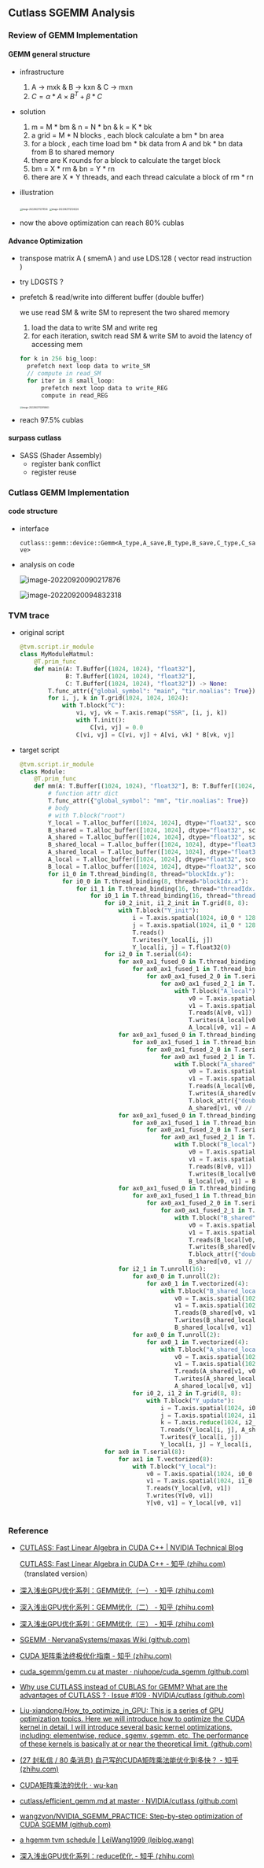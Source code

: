## Cutlass SGEMM Analysis



### Review of GEMM Implementation

#### GEMM general structure

- infrastructure

  1. A -> mxk & B -> kxn & C -> mxn
  2.  $C =\alpha * A\times B^T + \beta* C$ 

- solution

  1. m = M * bm & n = N * bn & k = K * bk
  2. a grid = M * N blocks , each block calculate a bm * bn area
  3. for a block , each time load bm * bk data from A and bk * bn data from B to shared memory
  4. there are K rounds for a block to calculate the target block
  5. bm = X * rm & bn = Y * rn  
  6. there are X * Y threads, and each thread calculate a block of rm * rn 

- illustration

  <img src="img/iteration_implement.png" alt="image-20220821112111516" style="zoom:30%;" />
  
  <img src="img/iteration_2.png" alt="image-20220821112128328" style="zoom:30%;" />
  
- now the above optimization can reach 80% cublas



#### Advance Optimization

- transpose matrix A ( smemA ) and use LDS.128 ( vector read instruction )

- try LDGSTS ?

- prefetch & read/write into different buffer (double buffer)

  we use read SM & write SM to represent the two shared memory

  1. load the data to write SM and write reg
  2. for each iteration, switch read SM & write SM to avoid the latency of accessing mem

  ~~~c++
  for k in 256 big_loop:
  	prefetch next loop data to write_SM
  	// compute in read_SM
  	for iter in 8 small_loop:
  		prefetch next loop data to write_REG
  		compute in read_REG
  ~~~

  <img src="img/double_buffer_structure.png" alt="image-20220821112919883" style="zoom:30%;" />

  

- reach 97.5% cublas



#### surpass cutlass

- SASS (Shader Assembly)
  - register bank conflict
  - register reuse



### Cutlass GEMM Implementation



#### code structure

- interface

  `cutlass::gemm::device::Gemm<A_type,A_save,B_type,B_save,C_type,C_save>`

- analysis on code

  ![image-20220920090217876](img/cutlass_structure.png)

  ![image-20220920094832318](img/cutlass_structure2.png)





### TVM trace

- original script

  ~~~python
  @tvm.script.ir_module
  class MyModuleMatmul:
      @T.prim_func
      def main(A: T.Buffer[(1024, 1024), "float32"], 
               B: T.Buffer[(1024, 1024), "float32"], 
               C: T.Buffer[(1024, 1024), "float32"]) -> None:
          T.func_attr({"global_symbol": "main", "tir.noalias": True})
          for i, j, k in T.grid(1024, 1024, 1024):
              with T.block("C"):
                  vi, vj, vk = T.axis.remap("SSR", [i, j, k])
                  with T.init():
                      C[vi, vj] = 0.0
                  C[vi, vj] = C[vi, vj] + A[vi, vk] * B[vk, vj]
  ~~~
  
- target script

  ~~~python
  @tvm.script.ir_module
  class Module:
      @T.prim_func
      def mm(A: T.Buffer[(1024, 1024), "float32"], B: T.Buffer[(1024, 1024), "float32"], Y: T.Buffer[(1024, 1024), "float32"]) -> None:
          # function attr dict
          T.func_attr({"global_symbol": "mm", "tir.noalias": True})
          # body
          # with T.block("root")
          Y_local = T.alloc_buffer([1024, 1024], dtype="float32", scope="local")
          B_shared = T.alloc_buffer([1024, 1024], dtype="float32", scope="shared")
          A_shared = T.alloc_buffer([1024, 1024], dtype="float32", scope="shared")
          B_shared_local = T.alloc_buffer([1024, 1024], dtype="float32", scope="local")
          A_shared_local = T.alloc_buffer([1024, 1024], dtype="float32", scope="local")
          A_local = T.alloc_buffer([1024, 1024], dtype="float32", scope="local")
          B_local = T.alloc_buffer([1024, 1024], dtype="float32", scope="local")
          for i1_0 in T.thread_binding(8, thread="blockIdx.y"):
              for i0_0 in T.thread_binding(8, thread="blockIdx.x"):
                  for i1_1 in T.thread_binding(16, thread="threadIdx.y"):
                      for i0_1 in T.thread_binding(16, thread="threadIdx.x"):
                          for i0_2_init, i1_2_init in T.grid(8, 8):
                              with T.block("Y_init"):
                                  i = T.axis.spatial(1024, i0_0 * 128 + i0_1 * 8 + i0_2_init)
                                  j = T.axis.spatial(1024, i1_0 * 128 + i1_1 * 8 + i1_2_init)
                                  T.reads()
                                  T.writes(Y_local[i, j])
                                  Y_local[i, j] = T.float32(0)
                          for i2_0 in T.serial(64):
                              for ax0_ax1_fused_0 in T.thread_binding(16, thread="threadIdx.y"):
                                  for ax0_ax1_fused_1 in T.thread_binding(16, thread="threadIdx.x"):
                                      for ax0_ax1_fused_2_0 in T.serial(2):
                                          for ax0_ax1_fused_2_1 in T.vectorized(4):
                                              with T.block("A_local"):
                                                  v0 = T.axis.spatial(1024, i0_0 * 128 + (ax0_ax1_fused_0 * 128 + ax0_ax1_fused_1 * 8 + ax0_ax1_fused_2_0 * 4 + ax0_ax1_fused_2_1) // 16)
                                                  v1 = T.axis.spatial(1024, i2_0 * 16 + (ax0_ax1_fused_0 * 128 + ax0_ax1_fused_1 * 8 + ax0_ax1_fused_2_0 * 4 + ax0_ax1_fused_2_1) % 16)
                                                  T.reads(A[v0, v1])
                                                  T.writes(A_local[v0, v1])
                                                  A_local[v0, v1] = A[v0, v1]
                              for ax0_ax1_fused_0 in T.thread_binding(16, thread="threadIdx.y", annotations={"software_pipeline_order":[0, 3, 1, 4, 2], "software_pipeline_stage":[0, 0, 0, 0, 1]}):
                                  for ax0_ax1_fused_1 in T.thread_binding(16, thread="threadIdx.x"):
                                      for ax0_ax1_fused_2_0 in T.serial(2):
                                          for ax0_ax1_fused_2_1 in T.vectorized(4):
                                              with T.block("A_shared"):
                                                  v0 = T.axis.spatial(1024, i0_0 * 128 + (ax0_ax1_fused_0 * 128 + ax0_ax1_fused_1 * 8 + ax0_ax1_fused_2_0 * 4 + ax0_ax1_fused_2_1) // 16)
                                                  v1 = T.axis.spatial(1024, i2_0 * 16 + (ax0_ax1_fused_0 * 128 + ax0_ax1_fused_1 * 8 + ax0_ax1_fused_2_0 * 4 + ax0_ax1_fused_2_1) % 16)
                                                  T.reads(A_local[v0, v1])
                                                  T.writes(A_shared[v1, v0 // 128 * 128 + v0 % 8 // 4 * 64 + v0 % 128 // 8 * 4 + v0 % 4])
                                                  T.block_attr({"double_buffer_scope":0})
                                                  A_shared[v1, v0 // 128 * 128 + v0 % 8 // 4 * 64 + v0 % 128 // 8 * 4 + v0 % 4] = A_local[v0, v1]
                              for ax0_ax1_fused_0 in T.thread_binding(16, thread="threadIdx.y"):
                                  for ax0_ax1_fused_1 in T.thread_binding(16, thread="threadIdx.x"):
                                      for ax0_ax1_fused_2_0 in T.serial(2):
                                          for ax0_ax1_fused_2_1 in T.vectorized(4):
                                              with T.block("B_local"):
                                                  v0 = T.axis.spatial(1024, i2_0 * 16 + (ax0_ax1_fused_0 * 128 + ax0_ax1_fused_1 * 8 + ax0_ax1_fused_2_0 * 4 + ax0_ax1_fused_2_1) // 128)
                                                  v1 = T.axis.spatial(1024, i1_0 * 128 + (ax0_ax1_fused_0 * 128 + ax0_ax1_fused_1 * 8 + ax0_ax1_fused_2_0 * 4 + ax0_ax1_fused_2_1) % 128)
                                                  T.reads(B[v0, v1])
                                                  T.writes(B_local[v0, v1])
                                                  B_local[v0, v1] = B[v0, v1]
                              for ax0_ax1_fused_0 in T.thread_binding(16, thread="threadIdx.y"):
                                  for ax0_ax1_fused_1 in T.thread_binding(16, thread="threadIdx.x"):
                                      for ax0_ax1_fused_2_0 in T.serial(2):
                                          for ax0_ax1_fused_2_1 in T.vectorized(4):
                                              with T.block("B_shared"):
                                                  v0 = T.axis.spatial(1024, i2_0 * 16 + (ax0_ax1_fused_0 * 128 + ax0_ax1_fused_1 * 8 + ax0_ax1_fused_2_0 * 4 + ax0_ax1_fused_2_1) // 128)
                                                  v1 = T.axis.spatial(1024, i1_0 * 128 + (ax0_ax1_fused_0 * 128 + ax0_ax1_fused_1 * 8 + ax0_ax1_fused_2_0 * 4 + ax0_ax1_fused_2_1) % 128)
                                                  T.reads(B_local[v0, v1])
                                                  T.writes(B_shared[v0, v1 // 128 * 128 + v1 % 8 // 4 * 64 + v1 % 128 // 8 * 4 + v1 % 4])
                                                  T.block_attr({"double_buffer_scope":0})
                                                  B_shared[v0, v1 // 128 * 128 + v1 % 8 // 4 * 64 + v1 % 128 // 8 * 4 + v1 % 4] = B_local[v0, v1]
                              for i2_1 in T.unroll(16):
                                  for ax0_0 in T.unroll(2):
                                      for ax0_1 in T.vectorized(4):
                                          with T.block("B_shared_local"):
                                              v0 = T.axis.spatial(1024, i2_0 * 16 + i2_1)
                                              v1 = T.axis.spatial(1024, i1_0 * 128 + i1_1 * 8 + ax0_0 * 4 + ax0_1)
                                              T.reads(B_shared[v0, v1 // 128 * 128 + v1 % 8 // 4 * 64 + v1 % 128 // 8 * 4 + v1 % 4])
                                              T.writes(B_shared_local[v0, v1])
                                              B_shared_local[v0, v1] = B_shared[v0, v1 // 128 * 128 + v1 % 8 // 4 * 64 + v1 % 128 // 8 * 4 + v1 % 4]
                                  for ax0_0 in T.unroll(2):
                                      for ax0_1 in T.vectorized(4):
                                          with T.block("A_shared_local"):
                                              v0 = T.axis.spatial(1024, i0_0 * 128 + i0_1 * 8 + ax0_0 * 4 + ax0_1)
                                              v1 = T.axis.spatial(1024, i2_0 * 16 + i2_1)
                                              T.reads(A_shared[v1, v0 // 128 * 128 + v0 % 8 // 4 * 64 + v0 % 128 // 8 * 4 + v0 % 4])
                                              T.writes(A_shared_local[v0, v1])
                                              A_shared_local[v0, v1] = A_shared[v1, v0 // 128 * 128 + v0 % 8 // 4 * 64 + v0 % 128 // 8 * 4 + v0 % 4]
                                  for i0_2, i1_2 in T.grid(8, 8):
                                      with T.block("Y_update"):
                                          i = T.axis.spatial(1024, i0_0 * 128 + i0_1 * 8 + i0_2)
                                          j = T.axis.spatial(1024, i1_0 * 128 + i1_1 * 8 + i1_2)
                                          k = T.axis.reduce(1024, i2_0 * 16 + i2_1)
                                          T.reads(Y_local[i, j], A_shared_local[i, k], B_shared_local[k, j])
                                          T.writes(Y_local[i, j])
                                          Y_local[i, j] = Y_local[i, j] + A_shared_local[i, k] * B_shared_local[k, j]
                          for ax0 in T.serial(8):
                              for ax1 in T.vectorized(8):
                                  with T.block("Y_local"):
                                      v0 = T.axis.spatial(1024, i0_0 * 128 + i0_1 * 8 + ax0)
                                      v1 = T.axis.spatial(1024, i1_0 * 128 + i1_1 * 8 + ax1)
                                      T.reads(Y_local[v0, v1])
                                      T.writes(Y[v0, v1])
                                      Y[v0, v1] = Y_local[v0, v1]
      
  
  ~~~
  





### Reference

- [CUTLASS: Fast Linear Algebra in CUDA C++ | NVIDIA Technical Blog](https://developer.nvidia.com/blog/cutlass-linear-algebra-cuda/)

  [CUTLASS: Fast Linear Algebra in CUDA C++ - 知乎 (zhihu.com)](https://zhuanlan.zhihu.com/p/461060382) （translated version）

- [深入浅出GPU优化系列：GEMM优化（一） - 知乎 (zhihu.com)](https://zhuanlan.zhihu.com/p/435908830) 

- [深入浅出GPU优化系列：GEMM优化（二） - 知乎 (zhihu.com)](https://zhuanlan.zhihu.com/p/442930482) 

- [深入浅出GPU优化系列：GEMM优化（三） - 知乎 (zhihu.com)](https://zhuanlan.zhihu.com/p/481600052) 

- [SGEMM · NervanaSystems/maxas Wiki (github.com)](https://github.com/NervanaSystems/maxas/wiki/SGEMM) 

- [CUDA 矩阵乘法终极优化指南 - 知乎 (zhihu.com)](https://zhuanlan.zhihu.com/p/410278370) 

- [cuda_sgemm/gemm.cu at master · niuhope/cuda_sgemm (github.com)](https://github.com/niuhope/cuda_sgemm/blob/master/gemm.cu) 

- [Why use CUTLASS instead of CUBLAS for GEMM? What are the advantages of CUTLASS ? · Issue #109 · NVIDIA/cutlass (github.com)](https://github.com/NVIDIA/cutlass/issues/109) 

- [Liu-xiandong/How_to_optimize_in_GPU: This is a series of GPU optimization topics. Here we will introduce how to optimize the CUDA kernel in detail. I will introduce several basic kernel optimizations, including: elementwise, reduce, sgemv, sgemm, etc. The performance of these kernels is basically at or near the theoretical limit. (github.com)](https://github.com/Liu-xiandong/How_to_optimize_in_GPU) 

- [(27 封私信 / 80 条消息) 自己写的CUDA矩阵乘法能优化到多快？ - 知乎 (zhihu.com)](https://www.zhihu.com/question/41060378/answer/2645323107)

- [CUDA矩阵乘法的优化 · wu-kan](https://wu-kan.cn/2019/12/13/CUDA矩阵乘法的优化/)

- [cutlass/efficient_gemm.md at master · NVIDIA/cutlass (github.com)](https://github.com/NVIDIA/cutlass/blob/master/media/docs/efficient_gemm.md)

- [wangzyon/NVIDIA_SGEMM_PRACTICE: Step-by-step optimization of CUDA SGEMM (github.com)](https://github.com/wangzyon/NVIDIA_SGEMM_PRACTICE) 

- [a hgemm tvm schedule | LeiWang1999 (leiblog.wang)](https://leiblog.wang/a-hgemm-tvm-schedule/) 

- [深入浅出GPU优化系列：reduce优化 - 知乎 (zhihu.com)](https://zhuanlan.zhihu.com/p/426978026) 
